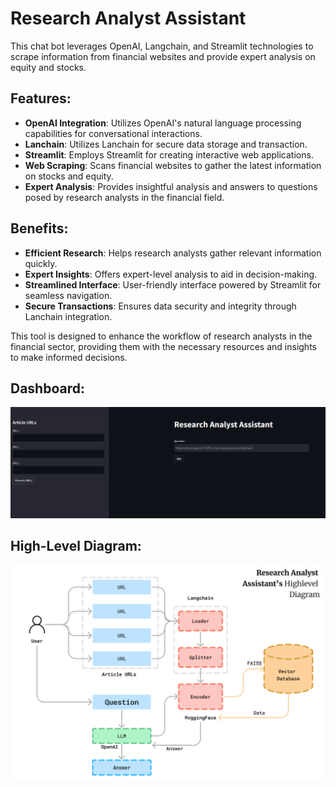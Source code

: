 # Research Analyst Assistant

This chat bot leverages OpenAI, Langchain, and Streamlit technologies to scrape information from financial websites and provide expert analysis on equity and stocks. 

## Features:
- **OpenAI Integration**: Utilizes OpenAI's natural language processing capabilities for conversational interactions.
- **Lanchain**: Utilizes Lanchain for secure data storage and transaction.
- **Streamlit**: Employs Streamlit for creating interactive web applications.
- **Web Scraping**: Scans financial websites to gather the latest information on stocks and equity.
- **Expert Analysis**: Provides insightful analysis and answers to questions posed by research analysts in the financial field.

## Benefits:
- **Efficient Research**: Helps research analysts gather relevant information quickly.
- **Expert Insights**: Offers expert-level analysis to aid in decision-making.
- **Streamlined Interface**: User-friendly interface powered by Streamlit for seamless navigation.
- **Secure Transactions**: Ensures data security and integrity through Lanchain integration.

This tool is designed to enhance the workflow of research analysts in the financial sector, providing them with the necessary resources and insights to make informed decisions.

## Dashboard:
<img src="Dashboard.png">

## High-Level Diagram:
<img src="Diagram.png">
